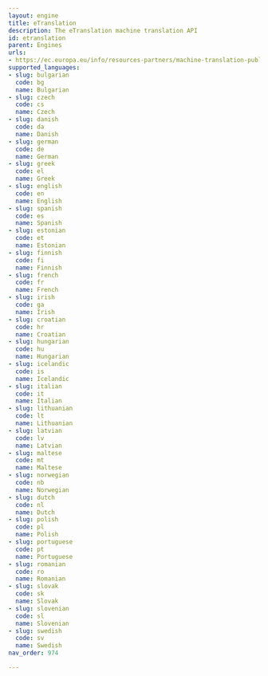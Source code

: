 ```yaml
---
layout: engine
title: eTranslation
description: The eTranslation machine translation API
id: etranslation
parent: Engines
urls:
- https://ec.europa.eu/info/resources-partners/machine-translation-public-administrations-etranslation_en#translateonline
supported_languages:
- slug: bulgarian
  code: bg
  name: Bulgarian
- slug: czech
  code: cs
  name: Czech
- slug: danish
  code: da
  name: Danish
- slug: german
  code: de
  name: German
- slug: greek
  code: el
  name: Greek
- slug: english
  code: en
  name: English
- slug: spanish
  code: es
  name: Spanish
- slug: estonian
  code: et
  name: Estonian
- slug: finnish
  code: fi
  name: Finnish
- slug: french
  code: fr
  name: French
- slug: irish
  code: ga
  name: Irish
- slug: croatian
  code: hr
  name: Croatian
- slug: hungarian
  code: hu
  name: Hungarian
- slug: icelandic
  code: is
  name: Icelandic
- slug: italian
  code: it
  name: Italian
- slug: lithuanian
  code: lt
  name: Lithuanian
- slug: latvian
  code: lv
  name: Latvian
- slug: maltese
  code: mt
  name: Maltese
- slug: norwegian
  code: nb
  name: Norwegian
- slug: dutch
  code: nl
  name: Dutch
- slug: polish
  code: pl
  name: Polish
- slug: portuguese
  code: pt
  name: Portuguese
- slug: romanian
  code: ro
  name: Romanian
- slug: slovak
  code: sk
  name: Slovak
- slug: slovenian
  code: sl
  name: Slovenian
- slug: swedish
  code: sv
  name: Swedish
nav_order: 974

---
```




